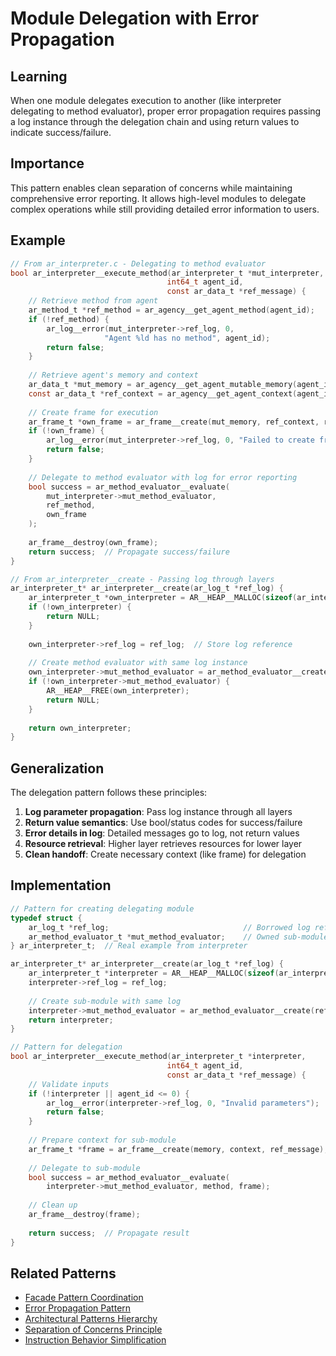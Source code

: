 # Module Delegation with Error Propagation

## Learning
When one module delegates execution to another (like interpreter delegating to method evaluator), proper error propagation requires passing a log instance through the delegation chain and using return values to indicate success/failure.

## Importance
This pattern enables clean separation of concerns while maintaining comprehensive error reporting. It allows high-level modules to delegate complex operations while still providing detailed error information to users.

## Example
```c
// From ar_interpreter.c - Delegating to method evaluator
bool ar_interpreter__execute_method(ar_interpreter_t *mut_interpreter,
                                   int64_t agent_id, 
                                   const ar_data_t *ref_message) {
    // Retrieve method from agent
    ar_method_t *ref_method = ar_agency__get_agent_method(agent_id);
    if (!ref_method) {
        ar_log__error(mut_interpreter->ref_log, 0, 
                     "Agent %ld has no method", agent_id);
        return false;
    }
    
    // Retrieve agent's memory and context
    ar_data_t *mut_memory = ar_agency__get_agent_mutable_memory(agent_id);
    const ar_data_t *ref_context = ar_agency__get_agent_context(agent_id);
    
    // Create frame for execution
    ar_frame_t *own_frame = ar_frame__create(mut_memory, ref_context, ref_message);
    if (!own_frame) {
        ar_log__error(mut_interpreter->ref_log, 0, "Failed to create frame");
        return false;
    }
    
    // Delegate to method evaluator with log for error reporting
    bool success = ar_method_evaluator__evaluate(
        mut_interpreter->mut_method_evaluator,
        ref_method,
        own_frame
    );
    
    ar_frame__destroy(own_frame);
    return success;  // Propagate success/failure
}

// From ar_interpreter__create - Passing log through layers
ar_interpreter_t* ar_interpreter__create(ar_log_t *ref_log) {
    ar_interpreter_t *own_interpreter = AR__HEAP__MALLOC(sizeof(ar_interpreter_t));
    if (!own_interpreter) {
        return NULL;
    }
    
    own_interpreter->ref_log = ref_log;  // Store log reference
    
    // Create method evaluator with same log instance
    own_interpreter->mut_method_evaluator = ar_method_evaluator__create(ref_log);
    if (!own_interpreter->mut_method_evaluator) {
        AR__HEAP__FREE(own_interpreter);
        return NULL;
    }
    
    return own_interpreter;
}
```

## Generalization
The delegation pattern follows these principles:
1. **Log parameter propagation**: Pass log instance through all layers
2. **Return value semantics**: Use bool/status codes for success/failure
3. **Error details in log**: Detailed messages go to log, not return values
4. **Resource retrieval**: Higher layer retrieves resources for lower layer
5. **Clean handoff**: Create necessary context (like frame) for delegation

## Implementation
```c
// Pattern for creating delegating module
typedef struct {
    ar_log_t *ref_log;                              // Borrowed log reference
    ar_method_evaluator_t *mut_method_evaluator;    // Owned sub-module
} ar_interpreter_t;  // Real example from interpreter

ar_interpreter_t* ar_interpreter__create(ar_log_t *ref_log) {
    ar_interpreter_t *interpreter = AR__HEAP__MALLOC(sizeof(ar_interpreter_t));
    interpreter->ref_log = ref_log;
    
    // Create sub-module with same log
    interpreter->mut_method_evaluator = ar_method_evaluator__create(ref_log);
    return interpreter;
}

// Pattern for delegation
bool ar_interpreter__execute_method(ar_interpreter_t *interpreter, 
                                   int64_t agent_id,
                                   const ar_data_t *ref_message) {
    // Validate inputs
    if (!interpreter || agent_id <= 0) {
        ar_log__error(interpreter->ref_log, 0, "Invalid parameters");
        return false;
    }
    
    // Prepare context for sub-module
    ar_frame_t *frame = ar_frame__create(memory, context, ref_message);
    
    // Delegate to sub-module
    bool success = ar_method_evaluator__evaluate(
        interpreter->mut_method_evaluator, method, frame);
    
    // Clean up
    ar_frame__destroy(frame);
    
    return success;  // Propagate result
}
```

## Related Patterns
- [Facade Pattern Coordination](facade-pattern-coordination.md)
- [Error Propagation Pattern](error-propagation-pattern.md)
- [Architectural Patterns Hierarchy](architectural-patterns-hierarchy.md)
- [Separation of Concerns Principle](separation-of-concerns-principle.md)
- [Instruction Behavior Simplification](instruction-behavior-simplification.md)